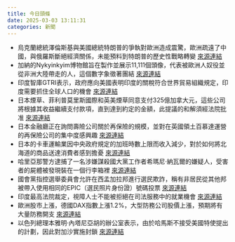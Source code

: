 ```yaml
---
title: 今日頭條
date: 2025-03-03 13:11:31
categories: 新聞            
---
```

- 烏克蘭總統澤倫斯基與美國總統特朗普的爭執對歐洲造成震驚，歐洲疏遠了中國，與俄羅斯斷絕經濟關係，未能預料到特朗普的歷史性戰略轉變 [來源連結](https://asiatimes.com/2025/03/ukraine-debacle-signals-the-death-of-atlanticism/)
- 加納的Nykyinkyim博物館旨在製作並展示11,111個頭像，代表被歐洲人奴役並從非洲大陸帶走的人，這個數字象徵著團結 [來源連結](https://www.theguardian.com/global-development/2025/mar/03/people-cry-get-angry-remembering-the-enslaved-in-ghanas-remarkable-sculpture-park)
- 印度智庫GTRI表示，政府應向美國表明印度的關稅符合世界貿易組織規定，印度需要抓住全球人口的機會 [來源連結](https://www.thehindu.com/news/the-hindu-morning-digest-march-3-2025/article69283999.ece)
- 日本煙草、菲利普莫里斯國際和英美煙草同意支付325億加拿大元，這些公司將根據其收益繼續支付款項，直到達到約定的金額，此提議的和解須經法院批准 [來源連結](https://www.japantimes.co.jp/news/2025/03/03/japan/crime-legal/japan-tobacco-agreement-canada/)
- 日本金融廳正在詢問壽險公司關於再保險的規模，並對在英國領土百慕達運營的再保險公司的集中度感興趣 [來源連結](https://www.japantimes.co.jp/business/2025/03/03/fsa-examination-reinsurance-risk/)
- 日本的卡車運輸業因中央政府規定的加班時數上限而收入減少，對於如何將北海道的商品送達消費者感到擔憂 [來源連結](https://www.japantimes.co.jp/news/2025/03/03/japan/hokkaido-truck-industry-struggles/)
- 哈里亞那警方逮捕了一名涉嫌謀殺國大黨工作者希瑪尼·納瓦爾的嫌疑人，受害者的屍體被發現裝在一個行李箱裡 [來源連結](https://www.thehindu.com/news/national/haryana/himani-narwal-congress-worker-murder-case-haryana-police-arrests-accused/article69284273.ece)
- 國會黨指控選舉委員會允許在西孟加拉邦進行選民欺詐，稱有非居民從其他邦被帶入使用相同的EPIC（選民照片身份證）號碼投票 [來源連結](https://www.thehindu.com/news/national/west-bengal/tmc-alleges-epic-scam-accuses-ec-of-allowing-voter-fraud-in-bengal/article69284705.ece)
- 印度最高法院裁定，視障人士不能被拒絕在司法服務中的就業機會 [來源連結](https://www.thehindu.com/news/national/visually-impaired-persons-cannot-be-denied-opportunity-to-join-judicial-services-supreme-court/article69284890.ece)
- 歐洲股市上漲，德國DAX指數上漲1.2%，大型防務公司股價上漲，預期將有大量防務開支 [來源連結](https://www.theguardian.com/business/live/2025/mar/03/bitcoin-jumps-crypto-reserve-plan-euro-rises-europe-ukraine-peace-push-business-live)
- 以色列總理本雅明·內塔尼亞胡的辦公室表示，由於哈馬斯不接受美國特使提出的計劃，因此對加沙實施封鎖 [來源連結](https://www.theguardian.com/world/live/2025/mar/03/middle-east-crisis-live-news-israel-criticised-aid-blockade-gaza)



